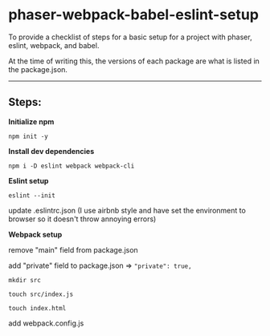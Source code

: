 # phaser-webpack-babel-eslint-setup

To provide a checklist of steps for a basic setup for a project with phaser, eslint, webpack, and babel.

At the time of writing this, the versions of each package are what is listed in the package.json.

___
## **Steps:**

**Initialize npm**

`npm init -y`


**Install dev dependencies**

`npm i -D eslint webpack webpack-cli`


**Eslint setup**

`eslint --init`

update .eslintrc.json (I use airbnb style and have set the environment to browser so it doesn't throw annoying errors)

**Webpack setup**

remove "main" field from package.json

add "private" field to package.json => `"private": true,`

`mkdir src`

`touch src/index.js`

`touch index.html`

add webpack.config.js


